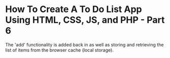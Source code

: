 # How To Create A To Do List App Using HTML, CSS, JS, and PHP - Part 6

The 'add' functionality is added back in as well as storing and retrieving the list of items from the browser cache (local storage).